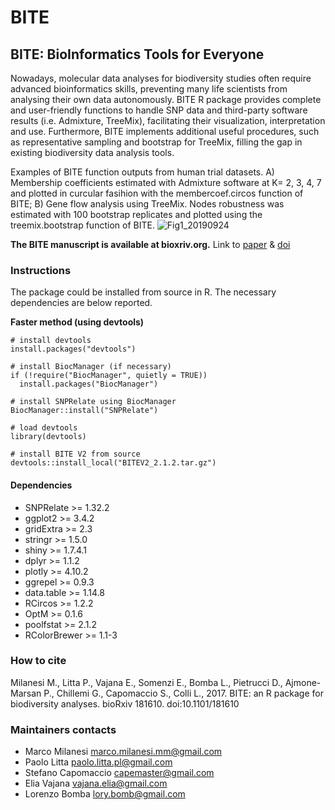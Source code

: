 # BITE
## BITE: BioInformatics Tools for Everyone


Nowadays, molecular data analyses for biodiversity studies often require advanced bioinformatics skills, preventing many life scientists from analysing their own data autonomously. BITE R package provides complete and user-friendly functions to handle SNP data and third-party software results (i.e. Admixture, TreeMix), facilitating their visualization, interpretation and use. Furthermore, BITE implements additional useful procedures, such as representative sampling and bootstrap for TreeMix, filling the gap in existing biodiversity data analysis tools. 

Examples of BITE function outputs from human trial datasets. 
A) Membership coefficients estimated with Admixture software at K= 2, 3, 4, 7 and plotted in curcular fasihion with the membercoef.circos function of BITE;
B) Gene flow analysis using TreeMix. Nodes robustness was estimated with 100 bootstrap replicates and plotted using the treemix.bootstrap function of BITE.
![Fig1_20190924](https://user-images.githubusercontent.com/13908985/65525052-463f7c00-dec5-11e9-88f7-309640394a1d.jpg)


**The BITE manuscript is available at bioxriv.org.** Link to [paper](http://www.biorxiv.org/content/early/2017/08/29/181610) & [doi](https://doi.org/10.1101/181610 )



### Instructions
The package could be installed from source in R. 
The necessary dependencies are below reported. 

**Faster method (using devtools)**
```{r, results='hide'}
# install devtools
install.packages("devtools")

# install BiocManager (if necessary)
if (!require("BiocManager", quietly = TRUE))
  install.packages("BiocManager")

# install SNPRelate using BiocManager
BiocManager::install("SNPRelate")

# load devtools
library(devtools)

# install BITE V2 from source
devtools::install_local("BITEV2_2.1.2.tar.gz")
```

#### Dependencies
* SNPRelate >= 1.32.2 
* ggplot2 >= 3.4.2
* gridExtra >= 2.3
* stringr >= 1.5.0
* shiny >= 1.7.4.1
* dplyr >= 1.1.2
* plotly >= 4.10.2
* ggrepel >= 0.9.3
* data.table >= 1.14.8
* RCircos >= 1.2.2
* OptM >= 0.1.6
* poolfstat >= 2.1.2
* RColorBrewer >= 1.1-3

### How to cite
Milanesi M., Litta P., Vajana E., Somenzi E., Bomba L., Pietrucci D., Ajmone-Marsan P., Chillemi G., Capomaccio S., Colli L., 2017. BITE: an R package for biodiversity analyses. bioRxiv 181610. doi:10.1101/181610

### Maintainers contacts
* Marco Milanesi <marco.milanesi.mm@gmail.com>
* Paolo Litta <paolo.litta.pl@gmail.com>
* Stefano Capomaccio <capemaster@gmail.com>
* Elia Vajana <vajana.elia@gmail.com>
* Lorenzo Bomba <lory.bomb@gmail.com>


